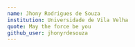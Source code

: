 ```yaml
---
name: Jhony Rodrigues de Souza
institution: Universidade de Vila Velha
quote: May the force be you
github_user: jhonyrdesouza
---
```

